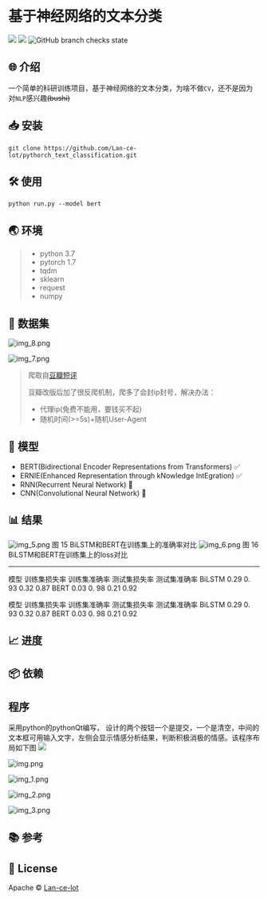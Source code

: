 # 基于神经网络的文本分类

[![](https://img.shields.io/badge/language-python-blue.svg)](https://github.com/Lan-ce-lot)
![](https://img.shields.io/badge/license-Apache-blue.svg)
![GitHub branch checks state](https://img.shields.io/github/checks-status/lan-ce-lot/pythorch_text_classification/master?logoColor=blue)

## 🌐 介绍
一个简单的科研训练项目，基于神经网络的文本分类，为啥不做`CV`，还不是因为对`NLP`感兴趣~~(bushi)~~

## 📥 安装
`git clone https://github.com/Lan-ce-lot/pythorch_text_classification.git`
## 🛠 使用
`python run.py --model bert`
## 🌏 环境
> * python 3.7
> * pytorch 1.7
> * tqdm
> * sklearn
> * request
> * numpy

## 💾 数据集

![img_8.png](img/img_8.png)

![img_7.png](img/img_7.png)

>爬取自[豆瓣短评](https://movie.douban.com/)
>
>豆瓣改版后加了很反爬机制，爬多了会封ip封号，解决办法：
> * 代理ip(免费不能用，要钱买不起)
> * 随机时间(>=5s)+随机User-Agent
## 🚙 模型
* BERT(Bidirectional Encoder Representations from Transformers) ✅
* ERNIE(Enhanced Representation through kNowledge IntEgration) ✅
* RNN(Recurrent Neural Network) 🤡
* CNN(Convolutional Neural Network) 🤡

## 📊 结果
![img_5.png](img/img_5.png)
图  15 BiLSTM和BERT在训练集上的准确率对比
![img_6.png](img/img_6.png)
图  16 BiLSTM和BERT在训练集上的loss对比

---

模型	训练集损失率	训练集准确率	测试集损失率	测试集准确率
BiLSTM	0.29	0. 93	0.32	0.87
BERT	0.03	0. 98	0.21	0.92

模型	训练集损失率	训练集准确率	测试集损失率	测试集准确率
BiLSTM	0.29	0. 93	0.32	0.87
BERT	0.03	0. 98	0.21	0.92

## 📈 进度


## 📦 依赖

## 程序
采用python的pythonQt编写，
设计的两个按钮一个是提交，一个是清空，中间的文本框可用输入文字，左侧会显示情感分析结果，判断积极消极的情感。该程序布局如下图
![](img/img_4.png)

![img.png](img/img.png)

![img_1.png](img/img_1.png)

![img_2.png](img/img_2.png)

![img_3.png](img/img_3.png)

## 📚 参考


## 📝 License
Apache © [Lan-ce-lot](https://github.com/Lan-ce-lot)
